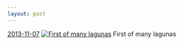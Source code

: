 ```yaml
---
layout: post
---
```


<p>
  <time><a href="/137">2013-11-07</a></time>
  <a href="/137"><img src="{{ site.assets_url }}/137-640.jpg" srcset="{{ site.assets_url }}/137-1280.jpg 1280w, {{ site.assets_url }}/137-960.jpg 960w, {{ site.assets_url }}/137-640.jpg 640w, {{ site.assets_url }}/137-320.jpg 320w" sizes="(min-width: 700px) 50vw, calc(100vw - 2rem)" alt="First of many lagunas" /></a>
  <span>First of many lagunas</span>
</p>
